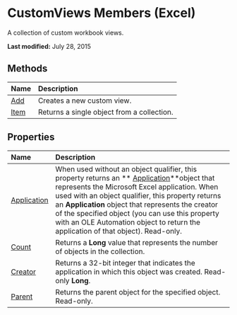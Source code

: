 
# CustomViews Members (Excel)
A collection of custom workbook views.

 **Last modified:** July 28, 2015


## Methods



|**Name**|**Description**|
|:-----|:-----|
| [Add](134d9969-048b-6a53-4f2c-cc83589c5a70.md)|Creates a new custom view.|
| [Item](542a3838-c499-5aa1-735e-5fe0c9c852a1.md)|Returns a single object from a collection.|

## Properties



|**Name**|**Description**|
|:-----|:-----|
| [Application](ef0fb9aa-fad7-7480-0d59-eb374e0ef332.md)|When used without an object qualifier, this property returns an  ** [Application](19b73597-5cf9-4f56-8227-b5211f657f6f.md)**object that represents the Microsoft Excel application. When used with an object qualifier, this property returns an  **Application** object that represents the creator of the specified object (you can use this property with an OLE Automation object to return the application of that object). Read-only.|
| [Count](06cefdb0-c448-8d84-c5cf-34f311a76320.md)|Returns a  **Long** value that represents the number of objects in the collection.|
| [Creator](c0d96d50-e126-09cc-3660-e2f0dc1fb566.md)|Returns a 32-bit integer that indicates the application in which this object was created. Read-only  **Long**.|
| [Parent](2e93a7f0-75ea-709b-d1ba-aaf49ff2a536.md)|Returns the parent object for the specified object. Read-only.|
